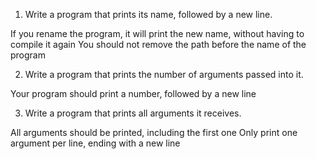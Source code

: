 1. Write a program that prints its name, followed by a new line.

If you rename the program, it will print the new name, without having to compile it again
You should not remove the path before the name of the program

2. Write a program that prints the number of arguments passed into it.

Your program should print a number, followed by a new line

3. Write a program that prints all arguments it receives.

All arguments should be printed, including the first one
Only print one argument per line, ending with a new line
